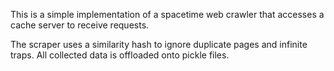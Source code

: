 

This is a simple implementation of a spacetime web crawler 
that accesses a cache server to receive requests.

The scraper uses a similarity hash to ignore duplicate pages 
and infinite traps. All collected data is offloaded onto 
pickle files.
